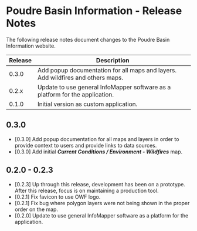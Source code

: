 # Poudre Basin Information - Release Notes

The following release notes document changes to the Poudre Basin Information website.

| **Release** | **Description** |
| -- | -- |
| 0.3.0 | Add popup documentation for all maps and layers.  Add wildfires and others maps.|
| 0.2.x | Update to use general InfoMapper software as a platform for the application. |
| 0.1.0 | Initial version as custom application. | 

## 0.3.0

* [0.3.0] Add popup documentation for all maps and layers
in order to provide context to users and provide links to data sources.
* [0.3.0] Add initial ***Current Conditions / Environment - Wildfires*** map.

## 0.2.0 - 0.2.3

* [0.2.3] Up through this release, development has been on a prototype.
After this release, focus is on maintaining a production tool.
* [0.2.1] Fix favicon to use OWF logo.
* [0.2.1] Fix bug where polygon layers were not being shown in the proper order on the map.
* [0.2.0] Update to use general InfoMapper software as a platform for the application.
